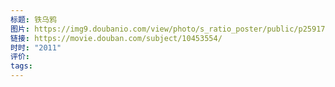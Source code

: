 ```yaml
---
标题: 铁乌鸦
图片: https://img9.doubanio.com/view/photo/s_ratio_poster/public/p2591786956.webp
链接: https://movie.douban.com/subject/10453554/
时时: "2011"
评价: 
tags:
---
```


